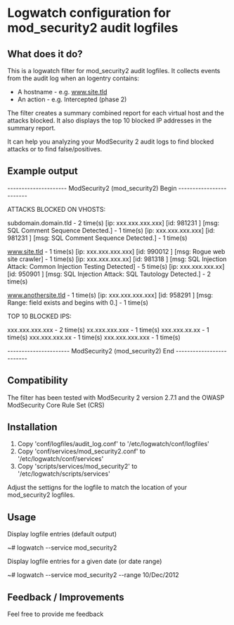 Logwatch configuration for mod_security2 audit logfiles
=

What does it do?
-

This is a logwatch filter for mod_security2 audit logfiles. It collects events from
the audit log when an logentry contains:

* A hostname - e.g. www.site.tld
* An action - e.g. Intercepted (phase 2)

The filter creates a summary combined report for each virtual host and the attacks blocked.
It also displays the top 10 blocked IP addresses in the summary report.

It can help you analyzing your ModSecurity 2 audit logs to find blocked attacks or to find
false/positives.


Example output
-

 --------------------- ModSecurity2 (mod_security2) Begin ------------------------

 ATTACKS BLOCKED ON VHOSTS:

 subdomain.domain.tld - 2 time(s)
   [ip: xxx.xxx.xxx.xxx] [id: 981231 ] [msg: SQL Comment Sequence Detected.]  - 1 time(s)
   [ip: xxx.xxx.xxx.xxx] [id: 981231 ] [msg: SQL Comment Sequence Detected.]  - 1 time(s)

 www.site.tld - 1 time(s)
   [ip: xxx.xxx.xxx.xxx] [id: 990012 ] [msg: Rogue web site crawler]  - 1 time(s)
   [ip: xxx.xxx.xxx.xx] [id: 981318 ] [msg: SQL Injection Attack: Common Injection Testing Detected]  - 5 time(s)
   [ip: xxx.xxx.xxx.xx] [id: 950901 ] [msg: SQL Injection Attack: SQL Tautology Detected.]  - 2 time(s)

 www.anothersite.tld - 1 time(s)
   [ip: xxx.xxx.xxx.xxx] [id: 958291 ] [msg: Range: field exists and begins with 0.]  - 1 time(s)

 TOP 10 BLOCKED IPS:

   xxx.xxx.xxx.xxx - 2 time(s)
   xx.xxx.xxx.xxx - 1 time(s)
   xxx.xxx.xx.xx - 1 time(s)
   xxx.xxx.xxx.xx - 1 time(s)
   xxx.xxx.xxx.xxx - 1 time(s)

 ---------------------- ModSecurity2 (mod_security2) End -------------------------


Compatibility
-

The filter has been tested with ModSecurity 2 version 2.7.1 and the OWASP ModSecurity Core Rule Set (CRS)


Installation
-

1. Copy 'conf/logfiles/audit_log.conf' to '/etc/logwatch/conf/logfiles'
2. Copy 'conf/services/mod_security2.conf' to '/etc/logwatch/conf/services'
3. Copy 'scripts/services/mod_security2' to '/etc/logwatch/scripts/services'

Adjust the settigns for the logfile to match the location of your mod_security2 logfiles.


Usage
-

Display logfile entries (default output)

~# logwatch --service mod_security2

Display logfile entries for a given date (or date range)

~# logwatch --service mod_security2  --range 10/Dec/2012


Feedback / Improvements
-

Feel free to provide me feedback